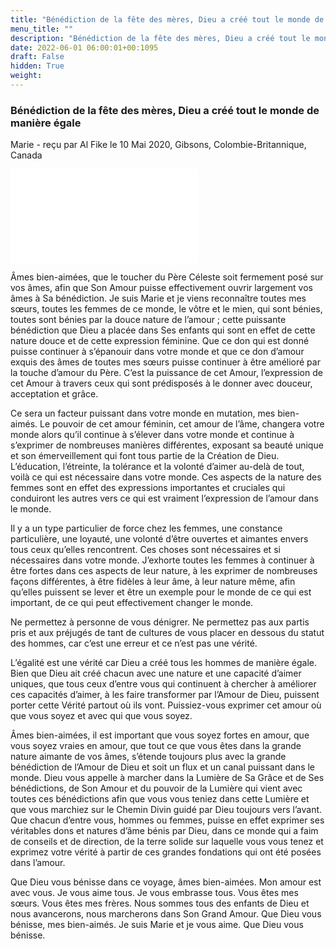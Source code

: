 ```yaml
---
title: "Bénédiction de la fête des mères, Dieu a créé tout le monde de manière égale"
menu_title: ""
description: "Bénédiction de la fête des mères, Dieu a créé tout le monde de manière égale"
date: 2022-06-01 06:00:01+00:1095
draft: False
hidden: True
weight:
---
```

### Bénédiction de la fête des mères, Dieu a créé tout le monde de manière égale

Marie - reçu par Al Fike le 10 Mai 2020, Gibsons, Colombie-Britannique, Canada

![](/fr-contemporary-messages/fr-contemporary-messages-by-date-order/fr-contemporary-messages-2020/roses-rouges.html)

Âmes bien-aimées, que le toucher du Père Céleste soit fermement posé sur vos âmes, afin que Son Amour puisse effectivement ouvrir largement vos âmes à Sa bénédiction. Je suis Marie et je viens reconnaître toutes mes sœurs, toutes les femmes de ce monde, le vôtre et le mien, qui sont bénies, toutes sont bénies par la douce nature de l’amour ; cette puissante bénédiction que Dieu a placée dans Ses enfants qui sont en effet de cette nature douce et de cette expression féminine. Que ce don qui est donné puisse continuer à s’épanouir dans votre monde et que ce don d’amour exquis des âmes de toutes mes sœurs puisse continuer à être amélioré par la touche d’amour du Père. C’est la puissance de cet Amour, l’expression de cet Amour à travers ceux qui sont prédisposés à le donner avec douceur, acceptation et grâce.

Ce sera un facteur puissant dans votre monde en mutation, mes bien-aimés. Le pouvoir de cet amour féminin, cet amour de l’âme, changera votre monde alors qu’il continue à s’élever dans votre monde et continue à s’exprimer de nombreuses manières différentes, exposant sa beauté unique et son émerveillement qui font tous partie de la Création de Dieu. L’éducation, l’étreinte, la tolérance et la volonté d’aimer au-delà de tout, voilà ce qui est nécessaire dans votre monde. Ces aspects de la nature des femmes sont en effet des expressions importantes et cruciales qui conduiront les autres vers ce qui est vraiment l’expression de l’amour dans le monde.

Il y a un type particulier de force chez les femmes, une constance particulière, une loyauté, une volonté d’être ouvertes et aimantes envers tous ceux qu’elles rencontrent. Ces choses sont nécessaires et si nécessaires dans votre monde. J’exhorte toutes les femmes à continuer à être fortes dans ces aspects de leur nature, à les exprimer de nombreuses façons différentes, à être fidèles à leur âme, à leur nature même, afin qu’elles puissent se lever et être un exemple pour le monde de ce qui est important, de ce qui peut effectivement changer le monde.

Ne permettez à personne de vous dénigrer. Ne permettez pas aux partis pris et aux préjugés de tant de cultures de vous placer en dessous du statut des hommes, car c’est une erreur et ce n’est pas une vérité.

L’égalité est une vérité car Dieu a créé tous les hommes de manière égale. Bien que Dieu ait créé chacun avec une nature et une capacité d’aimer uniques, que tous ceux d’entre vous qui continuent à chercher à améliorer ces capacités d’aimer, à les faire transformer par l’Amour de Dieu, puissent porter cette Vérité partout où ils vont. Puissiez-vous exprimer cet amour où que vous soyez et avec qui que vous soyez.

Âmes bien-aimées, il est important que vous soyez fortes en amour, que vous soyez vraies en amour, que tout ce que vous êtes dans la grande nature aimante de vos âmes, s’étende toujours plus avec la grande bénédiction de l’Amour de Dieu et soit un flux et un canal puissant dans le monde. Dieu vous appelle à marcher dans la Lumière de Sa Grâce et de Ses bénédictions, de Son Amour et du pouvoir de la Lumière qui vient avec toutes ces bénédictions afin que vous vous teniez dans cette Lumière et que vous marchiez sur le Chemin Divin guidé par Dieu toujours vers l’avant. Que chacun d’entre vous, hommes ou femmes, puisse en effet exprimer ses véritables dons et natures d’âme bénis par Dieu, dans ce monde qui a faim de conseils et de direction, de la terre solide sur laquelle vous vous tenez et exprimez votre vérité à partir de ces grandes fondations qui ont été posées dans l’amour.

Que Dieu vous bénisse dans ce voyage, âmes bien-aimées. Mon amour est avec vous. Je vous aime tous. Je vous embrasse tous. Vous êtes mes sœurs. Vous êtes mes frères. Nous sommes tous des enfants de Dieu et nous avancerons, nous marcherons dans Son Grand Amour. Que Dieu vous bénisse, mes bien-aimés. Je suis Marie et je vous aime. Que Dieu vous bénisse.





